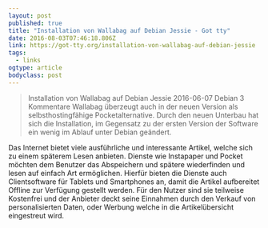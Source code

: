```yaml
---
layout: post 
published: true 
title: "Installation von Wallabag auf Debian Jessie - Got tty" 
date: 2016-08-03T07:46:18.806Z 
link: https://got-tty.org/installation-von-wallabag-auf-debian-jessie 
tags:
  - links
ogtype: article 
bodyclass: post 
---
```


> Installation von Wallabag auf Debian Jessie
 2016-06-07 Debian 3 Kommentare
Wallabag überzeugt auch in der neuen Version als selbsthostingfähige Pocketalternative. Durch den neuen Unterbau hat sich die Installation, im Gegensatz zu der ersten Version der Software ein wenig im Ablauf unter Debian geändert.


Das Internet bietet viele ausführliche und interessante Artikel, welche sich zu einem späterem Lesen anbieten. Dienste wie Instapaper und Pocket möchten dem Benutzer das Abspeichern und spätere wiederfinden und lesen auf einfach Art ermöglichen. Hierfür bieten die Dienste auch Clientsoftware für Tablets und Smartphones an, damit die Artikel aufbereitet Offline zur Verfügung gestellt werden. Für den Nutzer sind sie teilweise Kostenfrei und der Anbieter deckt seine Einnahmen durch den Verkauf von personalisierten Daten, oder Werbung welche in die Artikelübersicht eingestreut wird.